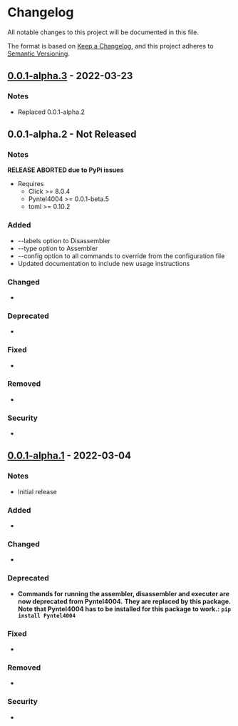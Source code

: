 # Changelog
All notable changes to this project will be documented in this file.

The format is based on [Keep a Changelog](https://keepachangelog.com/en/1.0.0/),
and this project adheres to [Semantic Versioning](https://semver.org/spec/v2.0.0.html).

## [0.0.1-alpha.3](https://pypi.org/project/Pyntel4004-cli/0.0.1a3/) - 2022-03-23

### Notes
- Replaced 0.0.1-alpha.2

## 0.0.1-alpha.2 - Not Released

### Notes
 **RELEASE ABORTED due to PyPi issues**
- Requires
  - Click >= 8.0.4
  - Pyntel4004 >= 0.0.1-beta.5
  - toml >= 0.10.2
### Added
- --labels option to Disassembler
- --type option to Assembler
- --config option to all commands to override from the configuration file
- Updated documentation to include new usage instructions
### Changed
- 
### Deprecated
- 
### Fixed
-
### Removed
-
### Security
-

## [0.0.1-alpha.1](https://pypi.org/project/Pyntel4004-cli/0.0.1a1/) - 2022-03-04

### Notes
- Initial release
### Added
- 
### Changed
- 
### Deprecated
- **Commands for running the assembler, disassembler and executer are now deprecated from Pyntel4004.**
  **They are replaced by this package.** 
  **Note that Pyntel4004 has to be installed for this package to work.:** 
  **`pip install Pyntel4004`**
### Fixed
-
### Removed
-
### Security
-
